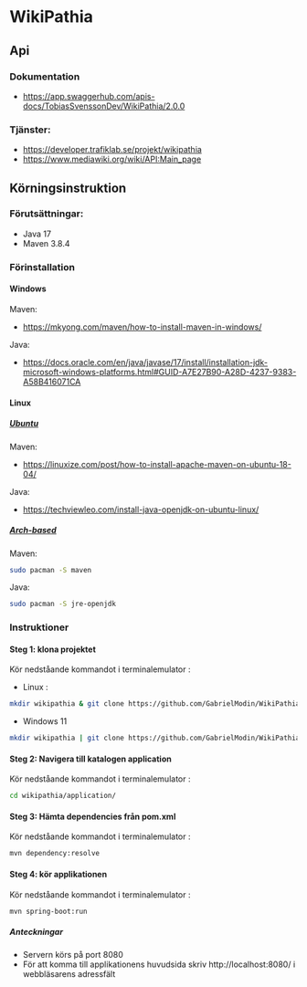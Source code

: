 # WikiPathia
## Api
### Dokumentation
- https://app.swaggerhub.com/apis-docs/TobiasSvenssonDev/WikiPathia/2.0.0
### Tjänster:
- https://developer.trafiklab.se/projekt/wikipathia
- https://www.mediawiki.org/wiki/API:Main_page

## Körningsinstruktion
### Förutsättningar:
- Java 17
- Maven 3.8.4

### Förinstallation
#### Windows
Maven:
- https://mkyong.com/maven/how-to-install-maven-in-windows/

Java:
- https://docs.oracle.com/en/java/javase/17/install/installation-jdk-microsoft-windows-platforms.html#GUID-A7E27B90-A28D-4237-9383-A58B416071CA
#### Linux

##### <u> Ubuntu </u>
Maven:
- https://linuxize.com/post/how-to-install-apache-maven-on-ubuntu-18-04/

Java:
- https://techviewleo.com/install-java-openjdk-on-ubuntu-linux/
##### <u> Arch-based </u>
Maven:
``` zsh
sudo pacman -S maven
```
Java:
``` zsh
sudo pacman -S jre-openjdk
```

### Instruktioner
#### Steg 1: klona projektet
Kör nedståande kommandot i terminalemulator :
- Linux :
```zsh
mkdir wikipathia & git clone https://github.com/GabrielModin/WikiPathia/ ./wikipathia
```
- Windows 11
```zsh
mkdir wikipathia | git clone https://github.com/GabrielModin/WikiPathia/ ./wikipathia
```
#### Steg 2: Navigera till katalogen application
Kör nedståande kommandot i terminalemulator :
```zsh
cd wikipathia/application/
```
#### Steg 3: Hämta dependencies från pom.xml 
Kör nedståande kommandot i terminalemulator :
```zsh
mvn dependency:resolve
```
#### Steg 4: kör applikationen 
Kör nedståande kommandot i terminalemulator :
```zsh
mvn spring-boot:run
```
##### Anteckningar
- Servern körs på port 8080
- För att komma till applikationens huvudsida skriv http://localhost:8080/ i webbläsarens adressfält

